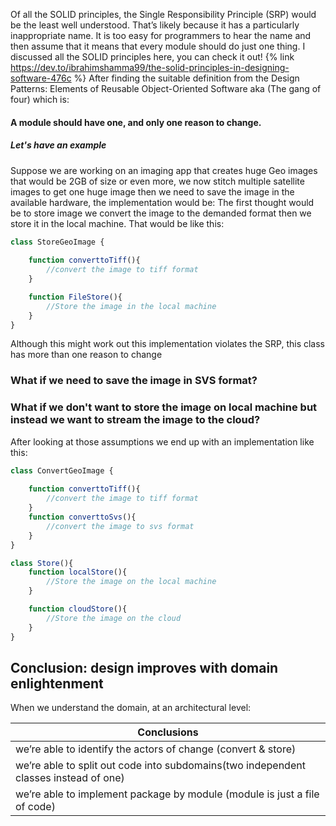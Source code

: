 

Of all the SOLID principles, the Single Responsibility Principle (SRP) would be the least well understood. That’s likely because it has a particularly inappropriate name. It is too easy for programmers to hear the name and then assume that it means that every module should do just one thing.
I discussed all the SOLID principles here, you can check it out!
{% link https://dev.to/ibrahimshamma99/the-solid-principles-in-designing-software-476c %}
After finding the suitable definition from the Design Patterns: Elements of Reusable Object-Oriented Software aka (The gang of four) which is:
#### A module should have one, and only one reason to change.
##### Let's have an example 
Suppose we are working on an imaging app that creates huge Geo images that would be 2GB of size or even more, we now stitch multiple satellite images to get one huge image then we need to save the image in the available hardware, the implementation would be:
The first thought would be to store image we convert the image to the demanded format then we store it in the local machine.
That would be like this:
```jsx
class StoreGeoImage {
    
    function converttoTiff(){
        //convert the image to tiff format
    }

    function FileStore(){
        //Store the image in the local machine
    }
}
```
Although this might work out this implementation violates the SRP, this class has more than one reason to change 
### What if we need to save the image in SVS format?
### What if we don't want to store the image on local machine but instead we want to stream the image to the cloud?
After looking at those assumptions 
we end up with an implementation like this:

```jsx
class ConvertGeoImage {
    
    function converttoTiff(){
        //convert the image to tiff format
    }
    function converttoSvs(){
        //convert the image to svs format
    }
}

class Store(){
    function localStore(){
        //Store the image on the local machine
    }

    function cloudStore(){
        //Store the image on the cloud
    }
}
```

## Conclusion: design improves with domain enlightenment

When we understand the domain, at an architectural level:

| Conclusions                                  |      
|----------------------------------------------|
| we’re able to identify the actors of change (convert & store)  | 
| we’re able to split out code into subdomains(two independent classes instead of one)|    
| we’re able to implement package by module (module is just a file of code)   | 
